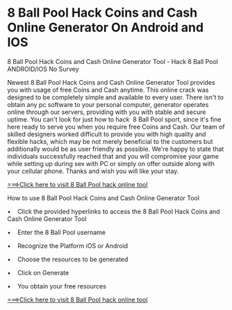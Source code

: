 # 8 Ball Pool Hack Coins and Cash Online Generator On Android and IOS
<p>8 Ball Pool Hack Coins and Cash Online Generator Tool - Hack 8 Ball Pool ANDROID/IOS No Survey</p>
<p>Newest 8 Ball Pool Hack Coins and Cash Online Generator Tool provides you with usage of free Coins and Cash anytime. This online crack was designed to be completely simple and available to every user. There isn&#39;t to obtain any pc software to your personal computer, generator operates online through our servers, providing with you with stable and secure uptime. You can&#39;t look for just how to hack &nbsp;8 Ball Pool sport, since it&#39;s fine here ready to serve you when you require free Coins and Cash. Our team of skilled designers worked difficult to provide you with high quality and flexible hacks, which may be not merely beneficial to the customers but additionally would be as user friendly as possible. We&#39;re happy to state that individuals successfully reached that and you will compromise your game while setting up during sex with PC or simply on offer outside along with your cellular phone. Thanks and wish you will like your stay.</p>
<p><a href="https://hazgame.club/generator/8-ball-pool-hack/index.html">===&gt;Click here to visit 8 Ball Pool hack online tool</a></p>
<p>How to use 8 Ball Pool Hack Coins and Cash Online Generator Tool</p>
<p>&bull;<span style="white-space:pre;">&nbsp; &nbsp;&nbsp;</span>Click the provided hyperlinks to access the 8 Ball Pool Hack Coins and Cash Online Generator Tool</p>
<p>&bull;<span style="white-space:pre;">&nbsp; &nbsp;&nbsp;</span>Enter the 8 Ball Pool username</p>
<p>&bull;<span style="white-space:pre;">&nbsp; &nbsp;&nbsp;</span>Recognize the Platform iOS or Android</p>
<p>&bull;<span style="white-space:pre;">&nbsp; &nbsp;&nbsp;</span>Choose the resources to be generated</p>
<p>&bull;<span style="white-space:pre;">&nbsp; &nbsp;&nbsp;</span>Click on Generate</p>
<p>&bull;<span style="white-space:pre;">&nbsp; &nbsp;&nbsp;</span>You obtain your free resources</p>
<p><a href="https://hazgame.club/generator/8-ball-pool-hack/index.html">===&gt;Click here to visit 8 Ball Pool hack online tool</a></p>
